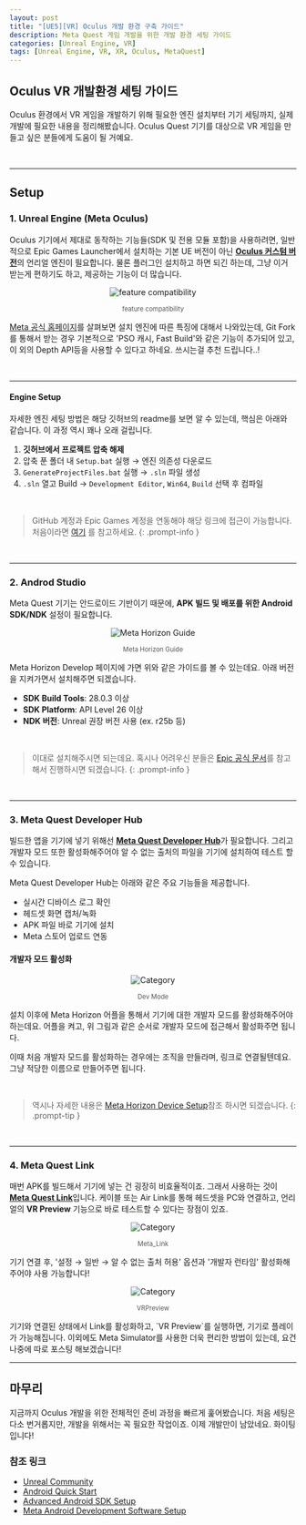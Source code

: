 ```yaml
---
layout: post
title: "[UE5][VR] Oculus 개발 환경 구축 가이드"
description: Meta Quest 게임 개발을 위한 개발 환경 세팅 가이드
categories: [Unreal Engine, VR]
tags: [Unreal Engine, VR, XR, Oculus, MetaQuest]
---
```


## Oculus VR 개발환경 세팅 가이드
Oculus 환경에서 VR 게임을 개발하기 위해 필요한 엔진 설치부터 기기 세팅까지, 실제 개발에 필요한 내용을 정리해봤습니다. Oculus Quest 기기를 대상으로 VR 게임을 만들고 싶은 분들에게 도움이 될 거예요.

<br>

---

## Setup

### 1. Unreal Engine (Meta Oculus)
Oculus 기기에서 제대로 동작하는 기능들(SDK 및 전용 모듈 포함)을 사용하려면, 일반적으로 Epic Games Launcher에서 설치하는 기본 UE 버전이 아닌 [**Oculus 커스텀 버전**](https://github.com/oculus-VR/UnrealEngine/)의 언리얼 엔진이 필요합니다. 물론 플러그인 설치하고 하면 되긴 하는데, 그냥 이거 받는게 편하기도 하고, 제공하는 기능이 더 많습니다.



<p style="text-align: center;">
  <img src="./assets/img/post/Oculus_Dev_Guide/UE_Installation_By_feature_compatibility.png" alt="feature compatibility">
  <figcaption style="text-align: center; font-size: 0.8em; color: #555;">
    feature compatibility
  </figcaption>
</p>

[Meta  공식 홈페이지](https://developers.meta.com/horizon/documentation/unreal/unreal-compatibility-matrix/)를 살펴보면 설치 엔진에 따른 특징에 대해서 나와있는데, Git Fork를 통해서 받는 경우 기본적으로 'PSO 캐시, Fast Build'와 같은 기능이 추가되어 있고, 이 외의 Depth API등을 사용할 수 있다고 하네요. 쓰시는걸 추천 드립니다..!

<br>

---

#### Engine Setup
자세한 엔진 세팅 방법은 해당 깃허브의 readme를 보면 알 수 있는데, 핵심은 아래와 같습니다. 이 과정 역시 꽤나 오래 걸립니다.

1. **깃허브에서 프로젝트 압축 해제**
2. 압축 푼 폴더 내 `Setup.bat` 실행 → 엔진 의존성 다운로드
3. `GenerateProjectFiles.bat` 실행 → `.sln` 파일 생성
4. `.sln` 열고 Build → `Development Editor`, `Win64`, `Build` 선택 후 컴파일

<br>

> GitHub 계정과 Epic Games 계정을 연동해야 해당 링크에 접근이 가능합니다. 처음이라면 [여기](https://www.unrealengine.com/en-US/ue-on-github) 를 참고하세요.
{: .prompt-info }

<br>

---

### 2. Androd Studio
Meta Quest 기기는 안드로이드 기반이기 때문에, **APK 빌드 및 배포를 위한 Android SDK/NDK** 설정이 필요합니다.

<p style="text-align: center;">
  <img src="./assets/img/post/Oculus_Dev_Guide/Meta_Horizon_Guide.png" alt="Meta Horizon Guide">
  <figcaption style="text-align: center; font-size: 0.8em; color: #555;">
    Meta Horizon Guide
  </figcaption>
</p>

Meta Horizon Develop 페이지에 가면 위와 같은 가이드를 볼 수 있는데요. 아래 버전을 지켜가면서 설치해주면 되겠습니다.

- **SDK Build Tools**: 28.0.3 이상
- **SDK Platform**: API Level 26 이상
- **NDK 버전**: Unreal 권장 버전 사용 (ex. r25b 등)

<br>

> 이대로 설치해주시면 되는데요. 혹시나 어려우신 분들은 [Epic 공식 문서](https://dev.epicgames.com/documentation/en-us/unreal-engine/advanced-setup-and-troubleshooting-guide-for-using-android-sdk?application_version=5.4)를 참고해서 진행하시면 되겠습니다.
{: .prompt-info }

<br>

---

### 3. Meta Quest Developer Hub
빌드한 앱을 기기에 넣기 위해선 [**Meta Quest Developer Hub**](https://developers.meta.com/horizon/downloads/package/oculus-developer-hub-win)가 필요합니다. 그리고 개발자 모드 또한 활성화해주어야 알 수 없는 출처의 파일을 기기에 설치하여 테스트 할 수 있습니다.

Meta Quest Developer Hub는 아래와 같은 주요 기능들을 제공합니다.

- 실시간 디바이스 로그 확인
- 헤드셋 화면 캡처/녹화
- APK 파일 바로 기기에 설치
- Meta 스토어 업로드 연동

#### 개발자 모드 활성화
<p style="text-align: center;">
  <img src="./assets/img/post/Oculus_Dev_Guide/Horizon_App.jpg" alt="Category">
  <figcaption style="text-align: center; font-size: 0.8em; color: #555;">
    Dev Mode
  </figcaption>
</p>

설치 이후에 Meta Horizon 어플을 통해서 기기에 대한 개발자 모드를 활성화해주어야 하는데요. 어플을 켜고, 위 그림과 같은 순서로 개발자 모드에 접근해서 활성화주면 됩니다. 

이때 처음 개발자 모드를 활성화하는 경우에는 조직을 만들라며, 링크로 연결될텐데요. 그냥 적당한 이름으로 만들어주면 됩니다.

<br>

> 역시나 자세한 내용은 [Meta Horizon Device Setup](https://developers.meta.com/horizon/documentation/native/android/mobile-device-setup/)참조 하시면 되겠습니다.
{: .prompt-tip }

<br>

---

### 4. Meta Quest Link
매번 APK를 빌드해서 기기에 넣는 건 굉장히 비효율적이죠. 그래서 사용하는 것이 [**Meta Quest Link**](https://www.meta.com/ko-kr/help/quest/1517439565442928/?srsltid=AfmBOopC3YtFxf5ky1OssNxDR2uxBJfHoedO34L05XP3h8vNE_yVRF3w)입니다.  케이블 또는 Air Link를 통해 헤드셋을 PC와 연결하고, 언리얼의 **VR Preview** 기능으로 바로 테스트할 수 있다는 장점이 있죠.

<p style="text-align: center;">
  <img src="./assets/img/post/Oculus_Dev_Guide/Meta_Link.png" alt="Category">
  <figcaption style="text-align: center; font-size: 0.8em; color: #555;">
    Meta_Link
  </figcaption>
</p>
기기 연결 후, '설정 → 일반 → 알 수 없는 출처 허용' 옵션과 '개발자 런타임' 활성화해 주어야 사용 가능합니다!

<br>

<p style="text-align: center;">
  <img src="./assets/img/post/Oculus_Dev_Guide/VRPreview.png" alt="Category">
  <figcaption style="text-align: center; font-size: 0.8em; color: #555;">
    VRPreview
  </figcaption>
</p>
기기와 연결된 상태에서 Link를 활성화하고, `VR Preview`를 실행하면, 기기로 플레이가 가능해집니다. 이외에도 Meta Simulator를 사용한 더욱 편리한 방법이 있는데, 요건 나중에 따로 포스팅 해보겠습니다!

<br>

---

## 마무리
지금까지 Oculus 개발을 위한 전체적인 준비 과정을 빠르게 훑어봤습니다. 처음 세팅은 다소 번거롭지만, 개발을 위해서는 꼭 필요한 작업이죠. 이제 개발만이 남았네요. 화이팅입니다!

### 참조 링크
- [Unreal Community](https://dev.epicgames.com/community/learning/tutorials/PYP7/unreal-engine-5-5-x-for-meta-quest-vr)
- [Android Quick Start](https://dev.epicgames.com/documentation/en-us/unreal-engine/setting-up-unreal-engine-projects-for-android-development?application_version=5.4)
- [Advanced Android SDK Setup](https://dev.epicgames.com/documentation/en-us/unreal-engine/advanced-setup-and-troubleshooting-guide-for-using-android-sdk?application_version=5.4)
- [Meta Android Development Software Setup](https://developers.meta.com/horizon/documentation/native/android/mobile-studio-setup-android/?utm_source=chatgpt.com)